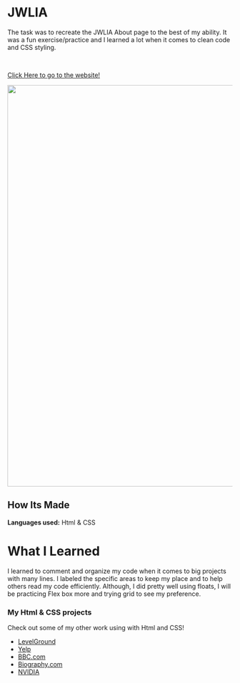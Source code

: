 # JWLIA

The task was to recreate the JWLIA About page to the best of my ability. It was a fun exercise/practice and I learned a lot when it comes to clean code and CSS styling.

&emsp;

[Click Here to go to the website!](https://jwlimirror.netlify.app/)


<img src="https://github.com/DashlinS/JWLIA/blob/main/gifs/JWLIADemo.gif" width="900">

## How Its Made 

**Languages used:** Html & CSS

# What I Learned

I learned to comment and organize my code when it comes to big projects with many lines. I labeled the specific areas to keep my place and to help others read my code efficiently. Although, I did pretty well using floats, I will be practicing Flex box more and trying grid to see my preference. 


### My Html & CSS projects 

Check out some of my other work using with Html and CSS!

* [LevelGround]()
* [Yelp]()
* [BBC.com](https://github.com/DashlinS/BBCWebsite)
* [Biography.com](https://github.com/DashlinS/Biography)
* [NVIDIA](https://github.com/DashlinS/nvidia)
